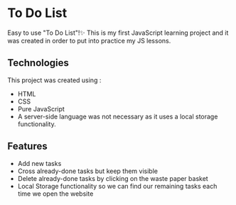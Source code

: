 
# To Do List

Easy to use "To Do List"!:sparkles: This is my first JavaScript learning project and it was created in order to put into practice my JS lessons.


## Technologies

This project was created using : 
* HTML
* CSS
* Pure JavaScript
* A server-side language was not necessary as it uses a local storage functionality.





## Features

- Add new tasks
- Cross already-done tasks but keep them visible
- Delete already-done tasks by clicking on the waste paper basket
- Local Storage functionality so we can find our remaining tasks each time we open the website

